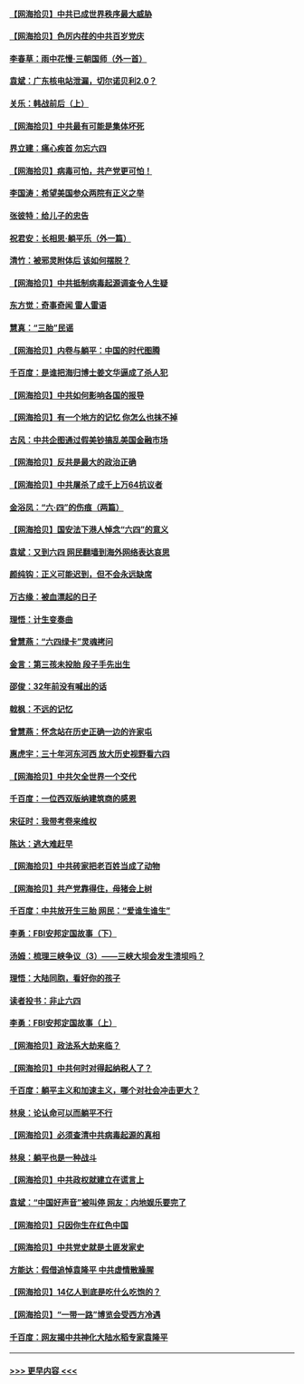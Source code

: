 #### [【网海拾贝】中共已成世界秩序最大威胁](../pages/nsc993/n13028138.md?t=06180852) 
#### [【网海拾贝】色厉内荏的中共百岁党庆](../pages/nsc993/n13025582.md?t=06180852) 
#### [李春草：雨中花慢‧三朝国师（外一首）](../pages/nsc993/n13025567.md?t=06180852) 
#### [袁斌：广东核电站泄漏，切尔诺贝利2.0？](../pages/nsc993/n13025475.md?t=06180852) 
#### [关乐：韩战前后（上）](../pages/nsc993/n13025387.md?t=06180852) 
#### [【网海拾贝】中共最有可能是集体坏死](../pages/nsc993/n13023101.md?t=06180852) 
#### [界立建：痛心疾首 勿忘六四](../pages/nsc993/n13022339.md?t=06180852) 
#### [【网海拾贝】病毒可怕，共产党更可怕！](../pages/nsc993/n13020728.md?t=06180852) 
#### [李国涛：希望美国参众两院有正义之举](../pages/nsc993/n13020674.md?t=06180852) 
#### [张彼特：给儿子的忠告](../pages/nsc993/n13018934.md?t=06180852) 
#### [祝君安：长相思‧躺平乐（外一篇）](../pages/nsc993/n13018923.md?t=06180852) 
#### [清竹：被邪灵附体后 该如何摆脱？](../pages/nsc993/n13018877.md?t=06180852) 
#### [【网海拾贝】中共抵制病毒起源调查令人生疑](../pages/nsc993/n13017785.md?t=06180852) 
#### [东方觉：奇事奇闻 雷人雷语](../pages/nsc993/n13017577.md?t=06180852) 
#### [慧真：“三胎”民谣](../pages/nsc993/n13017394.md?t=06180852) 
#### [【网海拾贝】内卷与躺平：中国的时代图腾](../pages/nsc993/n13016128.md?t=06180852) 
#### [千百度：是谁把海归博士姜文华逼成了杀人犯](../pages/nsc993/n13015218.md?t=06180852) 
#### [【网海拾贝】中共如何影响各国的报导](../pages/nsc993/n13012599.md?t=06180852) 
#### [【网海拾贝】有一个地方的记忆 你怎么也抹不掉](../pages/nsc993/n13009802.md?t=06180852) 
#### [古风：中共企图通过假美钞搞乱美国金融市场](../pages/nsc993/n13009626.md?t=06180852) 
#### [【网海拾贝】反共是最大的政治正确](../pages/nsc993/n13007051.md?t=06180852) 
#### [【网海拾贝】中共屠杀了成千上万64抗议者](../pages/nsc993/n13002713.md?t=06180852) 
#### [金浴凤：“六·四”的伤痕（两篇）](../pages/nsc993/n13001719.md?t=06180852) 
#### [【网海拾贝】国安法下港人悼念“六四”的意义](../pages/nsc993/n13001039.md?t=06180852) 
#### [袁斌：又到六四 网民翻墙到海外网络表达哀思](../pages/nsc993/n13000995.md?t=06180852) 
#### [颜纯钩：正义可能迟到，但不会永远缺席](../pages/nsc993/n13000920.md?t=06180852) 
#### [万古缘：被血漂起的日子](../pages/nsc993/n13000914.md?t=06180852) 
#### [理悟：计生变奏曲](../pages/nsc993/n13000414.md?t=06180852) 
#### [曾慧燕：“六四绿卡”灵魂拷问](../pages/nsc993/n13000277.md?t=06180852) 
#### [金言：第三孩未投胎 段子手先出生](../pages/nsc993/n13000215.md?t=06180852) 
#### [邵俊：32年前没有喊出的话](../pages/nsc993/n13000181.md?t=06180852) 
#### [戟枫：不远的记忆](../pages/nsc993/n13000121.md?t=06180852) 
#### [曾慧燕：怀念站在历史正确一边的许家屯](../pages/nsc993/n13000073.md?t=06180852) 
#### [惠虎宇：三十年河东河西 放大历史视野看六四](../pages/nsc993/n13000018.md?t=06180852) 
#### [【网海拾贝】中共欠全世界一个交代](../pages/nsc993/n12998706.md?t=06180852) 
#### [千百度：一位西双版纳建筑商的感恩](../pages/nsc993/n12998487.md?t=06180852) 
#### [宋征时：我带考卷来维权](../pages/nsc993/n12994088.md?t=06180852) 
#### [陈达：逃大难赶早](../pages/nsc993/n12993569.md?t=06180852) 
#### [【网海拾贝】中共砖家把老百姓当成了动物](../pages/nsc993/n12993483.md?t=06180852) 
#### [【网海拾贝】共产党靠得住，母猪会上树](../pages/nsc993/n12990730.md?t=06180852) 
#### [千百度：中共放开生三胎 网民：“爱谁生谁生”](../pages/nsc993/n12990644.md?t=06180852) 
#### [李勇：FBI安邦定国故事（下）](../pages/nsc993/n12987854.md?t=06180852) 
#### [汤姆：梳理三峡争议（3）——三峡大坝会发生溃坝吗？](../pages/nsc993/n12989806.md?t=06180852) 
#### [理悟：大陆同胞，看好你的孩子](../pages/nsc993/n12989778.md?t=06180852) 
#### [读者投书：非止六四](../pages/nsc993/n12989673.md?t=06180852) 
#### [李勇：FBI安邦定国故事（上）](../pages/nsc993/n12987749.md?t=06180852) 
#### [【网海拾贝】政法系大劫来临？](../pages/nsc993/n12987596.md?t=06180852) 
#### [【网海拾贝】中共何时对得起纳税人了？](../pages/nsc993/n12985578.md?t=06180852) 
#### [千百度：躺平主义和加速主义，哪个对社会冲击更大？](../pages/nsc993/n12985512.md?t=06180852) 
#### [林泉：论认命可以而躺平不行](../pages/nsc993/n12985505.md?t=06180852) 
#### [【网海拾贝】必须查清中共病毒起源的真相](../pages/nsc993/n12984276.md?t=06180852) 
#### [林泉：躺平也是一种战斗](../pages/nsc993/n12984194.md?t=06180852) 
#### [【网海拾贝】中共政权就建立在谎言上](../pages/nsc993/n12981880.md?t=06180852) 
#### [袁斌：“中国好声音”被叫停 网友：内地娱乐要完了](../pages/nsc993/n12981826.md?t=06180852) 
#### [【网海拾贝】只因你生在红色中国](../pages/nsc993/n12979096.md?t=06180852) 
#### [【网海拾贝】中共党史就是土匪发家史](../pages/nsc993/n12976478.md?t=06180852) 
#### [方能达：假借追悼袁隆平 中共虚情散臊腥](../pages/nsc993/n12976396.md?t=06180852) 
#### [【网海拾贝】14亿人到底是吃什么吃饱的？](../pages/nsc993/n12974125.md?t=06180852) 
#### [【网海拾贝】“一带一路”博览会受西方冷遇](../pages/nsc993/n12971787.md?t=06180852) 
#### [千百度：网友揭中共神化大陆水稻专家袁隆平](../pages/nsc993/n12971733.md?t=06180852) 

----
#### [ >>> 更早内容 <<< ](../indexes/nsc993-earlier.md)
